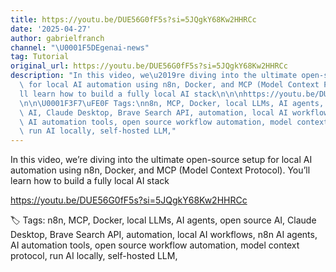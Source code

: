 ```yaml
---
title: https://youtu.be/DUE56G0fF5s?si=5JQgkY68Kw2HHRCc
date: '2025-04-27'
author: gabrielfranch
channel: "\U0001F5DEgenai-news"
tag: Tutorial
original_url: https://youtu.be/DUE56G0fF5s?si=5JQgkY68Kw2HHRCc
description: "In this video, we\u2019re diving into the ultimate open-source setup\
  \ for local AI automation using n8n, Docker, and MCP (Model Context Protocol). You\u2019\
  ll learn how to build a fully local AI stack\n\n\nhttps://youtu.be/DUE56G0fF5s?si=5JQgkY68Kw2HHRCc\n\
  \n\n\U0001F3F7\uFE0F Tags:\nn8n, MCP, Docker, local LLMs, AI agents, open source\
  \ AI, Claude Desktop, Brave Search API, automation, local AI workflows, n8n AI agents,\
  \ AI automation tools, open source workflow automation, model context protocol,\
  \ run AI locally, self-hosted LLM,"
---
```


In this video, we’re diving into the ultimate open-source setup for local AI automation using n8n, Docker, and MCP (Model Context Protocol). You’ll learn how to build a fully local AI stack


https://youtu.be/DUE56G0fF5s?si=5JQgkY68Kw2HHRCc


🏷️ Tags:
n8n, MCP, Docker, local LLMs, AI agents, open source AI, Claude Desktop, Brave Search API, automation, local AI workflows, n8n AI agents, AI automation tools, open source workflow automation, model context protocol, run AI locally, self-hosted LLM,